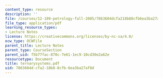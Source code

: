 ```yaml
---
content_type: resource
description: ''
file: /courses/12-109-petrology-fall-2005/7863604dcfa218b88cfb6ea3ba27af8d_ternarysystems.pdf
file_type: application/pdf
learning_resource_types:
- Lecture Notes
license: https://creativecommons.org/licenses/by-nc-sa/4.0/
ocw_type: OCWFile
parent_title: Lecture Notes
parent_type: CourseSection
parent_uid: f5b77fac-870c-7e61-1ec9-10cd30e2a62e
resourcetype: Document
title: ternarysystems.pdf
uid: 7863604d-cfa2-18b8-8cfb-6ea3ba27af8d
---
```

